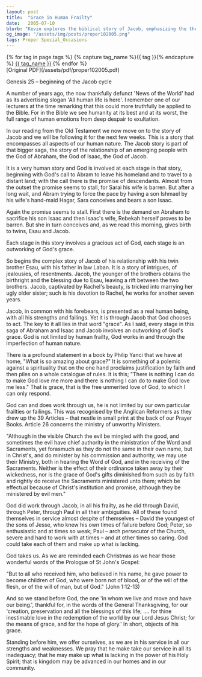 ```yaml
---
layout: post
title:  "Grace in Human Frailty"
date:   2005-07-10
blurb: "Kevin explores the biblical story of Jacob, emphasizing the theme of grace throughout the narrative. He illustrates how God's grace works through human imperfection, as seen in the lives of biblical figures like Jacob, David, Peter, and Paul. The sermon reassures that God's love is unmerited and constant, and that through grace, we are empowered to become children of God, despite our weaknesses."
og_image: "/assets/img/posts/proper102005.png"
tags: Proper Special_Occasions
---    
```

<div class="tag-pills">
  {% for tag in page.tags %}
    {% capture tag_name %}{{ tag }}{% endcapture %}
    <a href="{{ site.baseurl }}/tag/{{ tag_name }}" class="tag-pill">{{ tag_name }}</a>
  {% endfor %}
</div>
[Original PDF](/assets/pdf/proper102005.pdf)

Genesis 25 – beginning of the Jacob cycle

A number of years ago, the now thankfully defunct 'News of the World' had as its advertising slogan 'All human life is here'. I remember one of our lecturers at the time remarking that this could more truthfully be applied to the Bible. For in the Bible we see humanity at its best and at its worst, the full range of human emotions from deep despair to exultation.

In our reading from the Old Testament we now move on to the story of Jacob and we will be following it for the next few weeks. This is a story that encompasses all aspects of our human nature. The Jacob story is part of that bigger saga, the story of the relationship of an emerging people with the God of Abraham, the God of Isaac, the God of Jacob.

It is a very human story and God is involved at each stage in that story, beginning with God's call to Abram to leave his homeland and to travel to a distant land; with the call there is the promise of descendants. Almost from the outset the promise seems to stall, for Sarai his wife is barren. But after a long wait, and Abram trying to force the pace by having a son Ishmael by his wife's hand-maid Hagar, Sara conceives and bears a son Isaac.

Again the promise seems to stall. First there is the demand on Abraham to sacrifice his son Isaac and then Isaac's wife, Rebekah herself proves to be barren. But she in turn conceives and, as we read this morning, gives birth to twins, Esau and Jacob.

Each stage in this story involves a gracious act of God, each stage is an outworking of God's grace.

So begins the complex story of Jacob of his relationship with his twin brother Esau, with his father in law Laban. It is a story of intrigues, of jealousies, of resentments. Jacob, the younger of the brothers obtains the birthright and the blessing due to Esau, leaving a rift between the two brothers. Jacob, captivated by Rachel's beauty, is tricked into marrying her ugly older sister; such is his devotion to Rachel, he works for another seven years.

Jacob, in common with his forebears, is presented as a real human being, with all his strengths and failings. Yet it is through Jacob that God chooses to act. The key to it all lies in that word "grace". As I said, every stage in this saga of Abraham and Isaac and Jacob involves an outworking of God's grace. God is not limited by human frailty, God works in and through the imperfection of human nature.

There is a profound statement in a book by Philip Yanci that we have at home, "What is so amazing about grace?" It is something of a polemic against a spirituality that on the one hand proclaims justification by faith and then piles on a whole catalogue of rules. It is this; "There is nothing I can do to make God love me more and there is nothing I can do to make God love me less." That is grace, that is the free unmerited love of God, to which I can only respond.

God can and does work through us, he is not limited by our own particular frailties or failings. This was recognised by the Anglican Reformers as they drew up the 39 Articles – that nestle in small print at the back of our Prayer Books. Article 26 concerns the ministry of unworthy Ministers.

"Although in the visible Church the evil be mingled with the good, and sometimes the evil have chief authority in the ministration of the Word and Sacraments, yet forasmuch as they do not the same in their own name, but in Christ's, and do minister by his commission and authority, we may use their Ministry, both in hearing the Word of God, and in the receiving of the Sacraments. Neither is the effect of their ordinance taken away by their wickedness, nor is the grace of God's gifts diminished from such as by faith and rightly do receive the Sacraments ministered unto them; which be effectual because of Christ's institution and promise, although they be ministered by evil men."

God did work through Jacob, in all his frailty, as he did through David, through Peter, through Paul in all their ambiguities. All of these found themselves in service almost despite of themselves – David the youngest of the sons of Jesse, who knew his own times of failure before God; Peter, so enthusiastic and at times so weak; Paul – arch persecutor of the Church, severe and hard to work with at times – and at other times so caring. God could take each of them and make up what is lacking.

God takes us. As we are reminded each Christmas as we hear those wonderful words of the Prologue of St John's Gospel:

"But to all who received him, who believed in his name, he gave power to become children of God, who were born not of blood, or of the will of the flesh, or of the will of man, but of God." (John 1:12-13)

And so we stand before God, the one 'in whom we live and move and have our being.', thankful for, in the words of the General Thanksgiving, for our 'creation, preservation and all the blessings of this life; …. for thine inestimable love in the redemption of the world by our Lord Jesus Christ; for the means of grace, and for the hope of glory.' In short, objects of his grace.

Standing before him, we offer ourselves, as we are in his service in all our strengths and weaknesses. We pray that he make take our service in all its inadequacy; that he may make up what is lacking in the power of his Holy Spirit; that is kingdom may be advanced in our homes and in our community.
